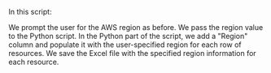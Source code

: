 In this script:

We prompt the user for the AWS region as before.
We pass the region value to the Python script.
In the Python part of the script, we add a "Region" column and populate it with the user-specified region for each row of resources.
We save the Excel file with the specified region information for each resource.
